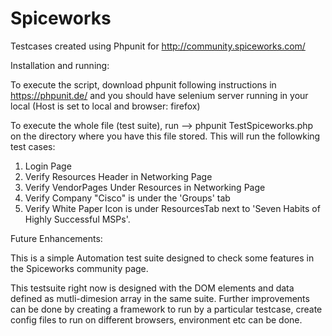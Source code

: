 # Spiceworks

Testcases created using Phpunit for http://community.spiceworks.com/

Installation and running:

To execute the script, download phpunit following instructions in https://phpunit.de/ and you should have selenium server running in your local (Host is set to local and browser: firefox)

To execute the whole file (test suite), run --> phpunit TestSpiceworks.php on the directory where you have this file stored. 
This will run the followking test cases:
1. Login Page
2. Verify Resources Header in Networking Page
3. Verify VendorPages Under Resources in Networking Page
4. Verify Company "Cisco" is under the 'Groups' tab
5. Verify White Paper Icon is under  ResourcesTab next to 'Seven Habits of Highly Successful MSPs'.

Future Enhancements:

This is a simple Automation test suite designed to check some features in the Spiceworks community page.

This testsuite right now is designed with the DOM elements and data defined as mutli-dimesion array in the same suite. Further improvements can be done by creating a framework to run by a particular testcase, create config files to run on different browsers, environment  etc can be done.


